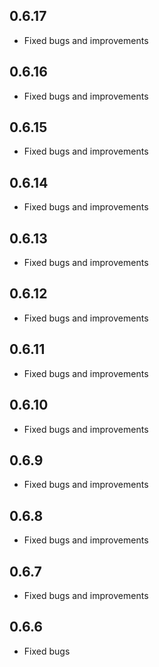 ## 0.6.17
- Fixed bugs and improvements

## 0.6.16
- Fixed bugs and improvements

## 0.6.15
- Fixed bugs and improvements

## 0.6.14
- Fixed bugs and improvements

## 0.6.13
- Fixed bugs and improvements

## 0.6.12
- Fixed bugs and improvements

## 0.6.11
- Fixed bugs and improvements

## 0.6.10
- Fixed bugs and improvements

## 0.6.9
- Fixed bugs and improvements

## 0.6.8
- Fixed bugs and improvements

## 0.6.7
- Fixed bugs and improvements

## 0.6.6
- Fixed bugs
